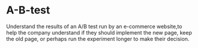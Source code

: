 # A-B-test
Understand the results of an A/B test run by an e-commerce website,to help the company understand if they should implement the new page, keep the old page, or perhaps run the experiment longer to make their decision.

